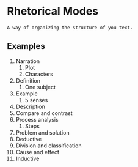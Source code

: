 # Rhetorical Modes

```ad-def
A way of organizing the structure of you text.
```

## Examples
1. Narration
	1. Plot
	2. Characters
2. Definition
	1. One subject
3. Example
	1. 5 senses
4. Description
5. Compare and contrast
6. Process analysis
	1. Steps
7. Problem and solution
8. Deductive
9. Division and classification
10. Cause and effect
11. Inductive